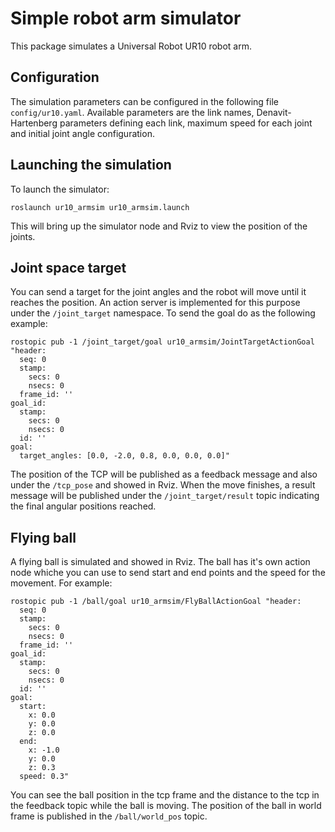 # Simple robot arm simulator

This package simulates a Universal Robot UR10 robot arm.

## Configuration

The simulation parameters can be configured in the following file `config/ur10.yaml`.
Available parameters are the link names, Denavit-Hartenberg parameters defining each link, maximum speed for each joint and initial joint angle configuration.

## Launching the simulation

To launch the simulator:
```
roslaunch ur10_armsim ur10_armsim.launch
```

This will bring up the simulator node and Rviz to view the position of the joints.

## Joint space target

You can send a target for the joint angles and the robot will move until it reaches the position.
An action server is implemented for this purpose under the `/joint_target` namespace. To send the goal do as the following example:
```
rostopic pub -1 /joint_target/goal ur10_armsim/JointTargetActionGoal "header:
  seq: 0
  stamp:
    secs: 0
    nsecs: 0
  frame_id: ''
goal_id:
  stamp:
    secs: 0
    nsecs: 0
  id: ''
goal:
  target_angles: [0.0, -2.0, 0.8, 0.0, 0.0, 0.0]" 

```

The position of the TCP will be published as a feedback message and also under the `/tcp_pose` and showed in Rviz.
When the move finishes, a result message will be published under the `/joint_target/result` topic indicating the final angular positions reached.


## Flying ball

A flying ball is simulated and showed in Rviz. The ball has it's own action node whiche you can use to send start and end points and the speed for the movement. For example:
```
rostopic pub -1 /ball/goal ur10_armsim/FlyBallActionGoal "header:
  seq: 0
  stamp:
    secs: 0
    nsecs: 0
  frame_id: ''
goal_id:
  stamp:
    secs: 0
    nsecs: 0
  id: ''
goal:
  start:
    x: 0.0
    y: 0.0
    z: 0.0
  end:
    x: -1.0
    y: 0.0
    z: 0.3
  speed: 0.3" 
```
You can see the ball position in the tcp frame and the distance to the tcp in the feedback topic while the ball is moving.
The position of the ball in world frame is published in the `/ball/world_pos` topic.
